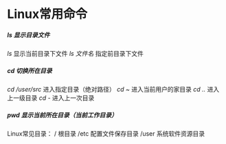 # Linux常用命令

##### ls 显示目录文件
*ls*  显示当前目录下文件
*ls 文件名*  指定前目录下文件

##### cd 切换所在目录
*cd /user/src*  进入指定目录（绝对路径）
*cd ~*  进入当前用户的家目录
*cd ..* 进入上一级目录
*cd -*  进入上一次目录

##### pwd 显示当前所在目录（当前工作目录）
Linux常见目录：
/ 根目录
/etc 配置文件保存目录
/user 系统软件资源目录
